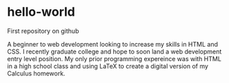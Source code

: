 # hello-world
First repository on github

A beginner to web development looking to increase my skills in HTML and CSS. I recently graduate college and hope to soon land a web development entry level position. My only prior programming expereince was with HTML in a high school class and using LaTeX to create a digital version of my Calculus homework. 

